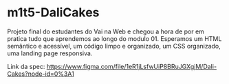 # m1t5-DaliCakes
Projeto final do estudantes do Vai na Web  e chegou a hora de por em pratica tudo que aprendemos ao  longo do modulo 01. Esperamos um HTML semântico e acessível, um código limpo e organizado, um CSS organizado, uma landing page responsiva.

Link da spec: https://www.figma.com/file/1eR1jLsfwUiP8BRuJGXgjM/Dali-Cakes?node-id=0%3A1
